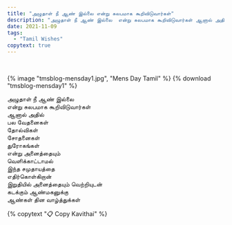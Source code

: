 ```yaml
---
title: "அழுதாள் நீ ஆண் இல்லை என்று சுலபமாக கூறிவிடுவார்கள்"
description: "அழுதாள் நீ ஆண் இல்லை  என்று சுலபமாக கூறிவிடுவார்கள் ஆனால் அதில் பல வேதனைகள் தோல்விகள் சோதனைகள் துரோகங்கள் என்று அனைத்தையும் வெளிக்காட்டாமல்."
date: 2021-11-09
tags:
  - "Tamil Wishes"
copytext: true
---
```


&nbsp;

{% image "tmsblog-mensday1.jpg", "Mens Day Tamil" %}
{% download "tmsblog-mensday1" %}

<div id="getkavithai">

அழுதாள் நீ ஆண் இல்லை<br>
என்று சுலபமாக கூறிவிடுவார்கள்<br>
ஆனால் அதில்<br>
பல வேதனைகள்<br>
தோல்விகள்<br>
சோதனைகள்<br>
துரோகங்கள்<br>
என்று அனைத்தையும்<br>
வெளிக்காட்டாமல்<br>
இந்த சமுதாயத்தை<br>
எதிர்கொள்கிறான்<br>
இறுதியில் அனைத்தையும் வெற்றியுடன்<br>
கடக்கும் ஆண்மகனுக்கு<br>
ஆண்கள் தின வாழ்த்துக்கள்

</div>

{% copytext "📋 Copy Kavithai" %}
